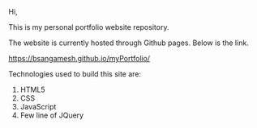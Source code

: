 Hi, 

This is my personal portfolio website repository.

The website is currently hosted through Github pages. Below is the link.

https://bsangamesh.github.io/myPortfolio/

Technologies used to build this site are:
1. HTML5
2. CSS
3. JavaScript
4. Few line of JQuery
